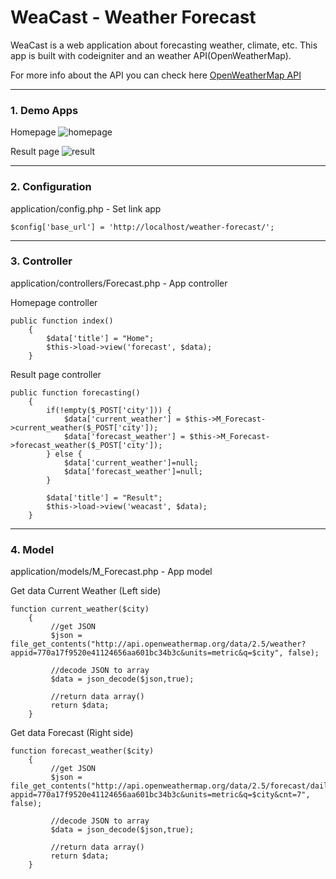 # WeaCast - Weather Forecast
WeaCast is a web application about forecasting weather, climate, etc. This app is built with codeigniter and an weather API(OpenWeatherMap).

For more info about the API you can check here [OpenWeatherMap API](http://openweathermap.org/api)

***
### 1. Demo Apps
Homepage
![homepage](https://s27.postimg.org/vvdibdlur/download.png)

Result page
![result](https://s29.postimg.org/nro33ew3b/Wea_Cast_Result.png)

***
### 2. Configuration
application/config.php - Set link app

`$config['base_url'] = 'http://localhost/weather-forecast/';`

***
### 3. Controller
application/controllers/Forecast.php - App controller

Homepage controller

```
public function index()
	{
		$data['title'] = "Home";
		$this->load->view('forecast', $data);
	}
```

Result page controller

```
public function forecasting()
	{
		if(!empty($_POST['city'])) {
			$data['current_weather'] = $this->M_Forecast->current_weather($_POST['city']);
			$data['forecast_weather'] = $this->M_Forecast->forecast_weather($_POST['city']);
		} else {
			$data['current_weather']=null;
			$data['forecast_weather']=null;
		}
		
		$data['title'] = "Result";
        $this->load->view('weacast', $data);
	}
```

***
### 4. Model
application/models/M_Forecast.php - App model

Get data Current Weather (Left side)

```
function current_weather($city)
    {
		 //get JSON
		 $json = file_get_contents("http://api.openweathermap.org/data/2.5/weather?appid=770a17f9520e41124656aa601bc34b3c&units=metric&q=$city", false);

		 //decode JSON to array
		 $data = json_decode($json,true);
		 
		 //return data array()
		 return $data;
    }
```

Get data Forecast (Right side)

```
function forecast_weather($city)
    {
		 //get JSON
		 $json = file_get_contents("http://api.openweathermap.org/data/2.5/forecast/daily?appid=770a17f9520e41124656aa601bc34b3c&units=metric&q=$city&cnt=7", false);

		 //decode JSON to array
		 $data = json_decode($json,true);
		 
		 //return data array()
		 return $data;
    }
```
